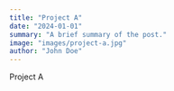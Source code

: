 ```yaml
---
title: "Project A"
date: "2024-01-01"
summary: "A brief summary of the post."
image: "images/project-a.jpg"
author: "John Doe"
---
```


Project A

